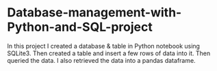 # Database-management-with-Python-and-SQL-project

In this project I created a database & table in Python notebook using SQLite3. Then created a table and insert a few rows of data into it. Then queried the data. I also retrieved the data into a pandas dataframe.
